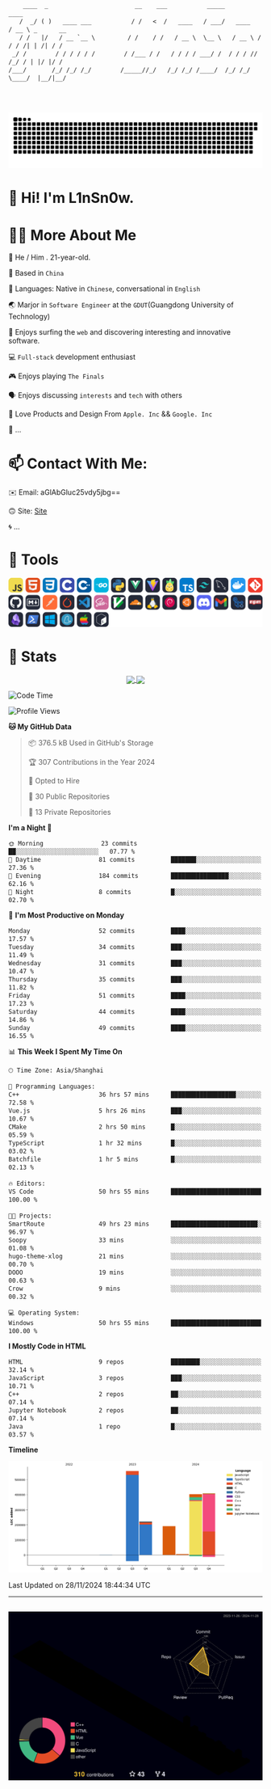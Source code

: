 ```

    ____  _                        __    ___           _____           ____           
   /  _/ ( )   ____ ___           / /   <  /   ____   / ___/   ____   / __ \ _      __
   / /   |/   / __ `__ \         / /    / /   / __ \  \__ \   / __ \ / / / /| | /| / /
 _/ /        / / / / / /        / /___ / /   / / / / ___/ /  / / / // /_/ / | |/ |/ / 
/___/       /_/ /_/ /_/        /_____//_/   /_/ /_/ /____/  /_/ /_/ \____/  |__/|__/  
                                                                                      
                                          

```
##
![](https://raw.githubusercontent.com/lin-snow/lin-snow/output/github-contribution-grid-snake-dark.svg)

# 👋 Hi! I'm L1nSn0w.

# 👨‍💻 More About Me

🤠 He / Him . 21-year-old.

🎈 Based in `China`
  
🤔 Languages: Native in `Chinese`, conversational in `English`

🌏 Marjor in `Software Engineer` at the `GDUT`(Guangdong University of Technology)

🛟 Enjoys surfing the `web` and discovering interesting and innovative software.

💻 `Full-stack` development enthusiast

🎮 Enjoys playing `The Finals`

🗣️ Enjoys discussing `interests` and `tech` with others

👾 Love Products and Design From `Apple. Inc` && `Google. Inc`  

🤪 ...

# 📫 Contact With Me:

✉️ Email: aGlAbGluc25vdy5jbg==

🙃 Site: [Site](https://linsnow.cn)

🌀 ...

# 🔮 Tools
![My Tools](./icons/tools.svg)

<!-- ![My Skills](https://skillicons.dev/icons?i=js,html,css,c,cpp,go,py,vue,vite,pinia,ts,tailwind,mysql,docker,git,github,md,postman,pytorch,vscode,sass,vim,cloudflare,linux,debian,ubuntu,discord,gmail,githubactions,npm,obsidian,powershell,windows,yarn,apple,bash) -->

<!-- 
<img src="./icons/github-mark.svg" width="50"  alt="Github"> <img src="./icons/vscode.svg" width="50" alt="VScode"> <img src="./icons/obsidian-logo-gradient.svg" width="50" alt="Obsidian"> <img src="./icons/Windows_logo_-_2021.svg.png" width="50" alt="Windows 11"> <img src="./icons/postman-icon.png" width="50" alt="POSTMAN"> <img src="./icons/Git-Icon-1788C.png" width="50" alt="Git"> ... -->

# 🍟 Stats

<div style="text-align: center;">
    <a href="https://github.com/lin-snow">
        <img align="center" src="https://githubstat.linsnow.cn/api/top-langs/?username=lin-snow&layout=compact" />
    </a>
    <a href="https://github.com/lin-snow">
        <img align="center" src="https://githubstat.linsnow.cn/api?username=lin-snow&count_private=true&show_icons=true&theme=ambient_gradient" />
    </a>
</div>

<!--START_SECTION:waka-->
![Code Time](http://img.shields.io/badge/Code%20Time-266%20hrs%2048%20mins-blue)

![Profile Views](http://img.shields.io/badge/Profile%20Views-14-blue)

**🐱 My GitHub Data** 

> 📦 376.5 kB Used in GitHub's Storage 
 > 
> 🏆 307 Contributions in the Year 2024
 > 
> 💼 Opted to Hire
 > 
> 📜 30 Public Repositories 
 > 
> 🔑 13 Private Repositories 
 > 
**I'm a Night 🦉** 

```text
🌞 Morning                23 commits          ██░░░░░░░░░░░░░░░░░░░░░░░   07.77 % 
🌆 Daytime                81 commits          ███████░░░░░░░░░░░░░░░░░░   27.36 % 
🌃 Evening                184 commits         ████████████████░░░░░░░░░   62.16 % 
🌙 Night                  8 commits           █░░░░░░░░░░░░░░░░░░░░░░░░   02.70 % 
```
📅 **I'm Most Productive on Monday** 

```text
Monday                   52 commits          ████░░░░░░░░░░░░░░░░░░░░░   17.57 % 
Tuesday                  34 commits          ███░░░░░░░░░░░░░░░░░░░░░░   11.49 % 
Wednesday                31 commits          ███░░░░░░░░░░░░░░░░░░░░░░   10.47 % 
Thursday                 35 commits          ███░░░░░░░░░░░░░░░░░░░░░░   11.82 % 
Friday                   51 commits          ████░░░░░░░░░░░░░░░░░░░░░   17.23 % 
Saturday                 44 commits          ████░░░░░░░░░░░░░░░░░░░░░   14.86 % 
Sunday                   49 commits          ████░░░░░░░░░░░░░░░░░░░░░   16.55 % 
```


📊 **This Week I Spent My Time On** 

```text
🕑︎ Time Zone: Asia/Shanghai

💬 Programming Languages: 
C++                      36 hrs 57 mins      ██████████████████░░░░░░░   72.58 % 
Vue.js                   5 hrs 26 mins       ███░░░░░░░░░░░░░░░░░░░░░░   10.67 % 
CMake                    2 hrs 50 mins       █░░░░░░░░░░░░░░░░░░░░░░░░   05.59 % 
TypeScript               1 hr 32 mins        █░░░░░░░░░░░░░░░░░░░░░░░░   03.02 % 
Batchfile                1 hr 5 mins         █░░░░░░░░░░░░░░░░░░░░░░░░   02.13 % 

🔥 Editors: 
VS Code                  50 hrs 55 mins      █████████████████████████   100.00 % 

🐱‍💻 Projects: 
SmartRoute               49 hrs 23 mins      ████████████████████████░   96.97 % 
Soopy                    33 mins             ░░░░░░░░░░░░░░░░░░░░░░░░░   01.08 % 
hugo-theme-xlog          21 mins             ░░░░░░░░░░░░░░░░░░░░░░░░░   00.70 % 
DOOO                     19 mins             ░░░░░░░░░░░░░░░░░░░░░░░░░   00.63 % 
Crow                     9 mins              ░░░░░░░░░░░░░░░░░░░░░░░░░   00.32 % 

💻 Operating System: 
Windows                  50 hrs 55 mins      █████████████████████████   100.00 % 
```

**I Mostly Code in HTML** 

```text
HTML                     9 repos             ████████░░░░░░░░░░░░░░░░░   32.14 % 
JavaScript               3 repos             ███░░░░░░░░░░░░░░░░░░░░░░   10.71 % 
C++                      2 repos             ██░░░░░░░░░░░░░░░░░░░░░░░   07.14 % 
Jupyter Notebook         2 repos             ██░░░░░░░░░░░░░░░░░░░░░░░   07.14 % 
Java                     1 repo              █░░░░░░░░░░░░░░░░░░░░░░░░   03.57 % 
```



**Timeline**

![Lines of Code chart](https://raw.githubusercontent.com/lin-snow/lin-snow/main/assets/bar_graph.png)


 Last Updated on 28/11/2024 18:44:34 UTC
<!--END_SECTION:waka-->



---
##
![](./profile-3d-contrib/profile-night-rainbow.svg)
